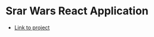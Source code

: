 # Srar Wars React Application

- [Link to project](https://yevhenmedovnyk.github.io/React_Star_Wars/)


